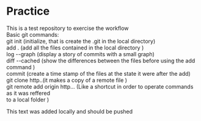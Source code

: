 # Practice
This is a test repository to exercise the workflow   
Basic git commands:  
git init (initialize, that is create the .git in the local directory)   
    add . (add all the files contained in the local directory )  
    log --graph (display a story of commits with a small graph)  
    diff --cached (show the differences between the files before using the add command )  
    commit (create a time stamp of the files at the state it were after the add)  
git clone http..(it makes  a copy of a remote file )  
git remote add origin http... (Like a shortcut in order to operate commands as it was reffered   
                               to a local folder )  

This text was added locally and should be pushed
